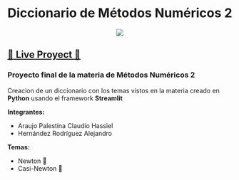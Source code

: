 # Diccionario de Métodos Numéricos 2 

<p align="center">
  <a href="https://skillicons.dev">
    <img src="https://skillicons.dev/icons?i=python,latex,html" />
  </a>
</p>

## [:large_blue_diamond: Live Proyect :large_blue_diamond:](https://tlakuache123-diccionariometodos-main-y7b71i.streamlit.app/)

### Proyecto final de la materia de Métodos Numéricos 2
Creacion de un diccionario con los temas vistos en la materia creado en **Python** usando el framework **Streamlit**

**Integrantes:**
- Araujo Palestina Claudio Hassiel
- Hernández Rodríguez Alejandro

**Temas:**
- Newton :apple:
- Casi-Newton :green_apple: